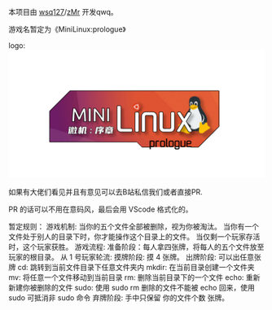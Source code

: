 本项目由 [wsq127](https://blog.wsq127.top)/[zMr](https://blog.517group.cn) 开发qwq。

游戏名暂定为《MiniLinux:prologue》

logo:![logo](/_image/logo.png)

如果有大佬们看见并且有意见可以去B站私信我们或者直接PR.

PR 的话可以不用在意码风，最后会用 VScode 格式化的。

暂定规则：
    游戏机制: 
        当你的五个文件全部被删除，视为你被淘汰。
        当你有一个文件处于别人的目录下时，你才能操作这个目录上的文件。
        当仅剩一个玩家存活时，这个玩家获胜。
    游戏流程: 
        准备阶段：每人拿四张牌，将每人的五个文件放至玩家的根目录。
        从 1 号玩家轮流: 
            摸牌阶段: 摸 4 张牌。
            出牌阶段: 可以出任意张牌
                cd: 跳转到当前文件目录下任意文件夹内
                mkdir: 在当前目录创建一个文件夹
                mv: 将任意一个文件移动到当前目录
                rm: 删除当前目录下的一个文件
                echo: 重新新建你被删除的文件
                sudo: 使用 sudo rm 删除的文件不能被 echo 回来，使用 sudo 可抵消非 sudo 命令
            弃牌阶段: 手中只保留 你的文件个数 张牌。
